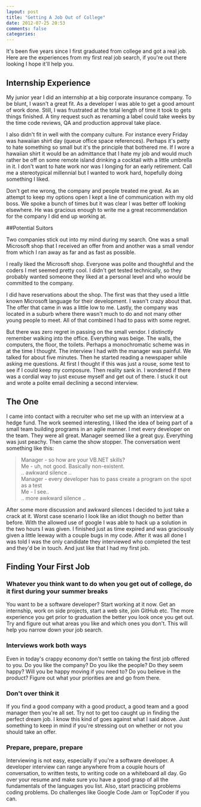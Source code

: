 ```yaml
---
layout: post
title: "Getting A Job Out of College"
date: 2012-07-25 20:53
comments: false
categories: 
---
```

It's been five years since I first graduated from college and got a real job.  Here are the experiences from my first real job search, if you're out there looking I hope it'll help you.
	
## Internship Experience

My junior year I did an internship at a big corporate insurance company.  To be blunt, I wasn't a great fit.  As a developer I was able to get a good amount of work done.  Still, I was frustrated at the total length of time it took to gets things finished.  A tiny request such as renaming a label could take weeks by the time code reviews, QA and production approval take place.  

I also didn't fit in well with the company culture.  For instance every Friday was hawaiian shirt day (queue office space references).  Perhaps it's petty to hate something so small but it's the principle that bothered me.  If I wore a hawaiian shirt it would be an admittance that I hate my job and would much rather be off on some remote island drinking a cocktail with a little umbrella in it.  I don't want to hate work nor was I longing for an early retirement.  Call me a stereotypical millennial but I wanted to work hard, hopefully doing something I liked.  

Don't get me wrong, the company and people treated me great.  As an attempt to keep my options open I kept a line of communication with my old boss.  We spoke a bunch of times but it was clear I was better off looking elsewhere.  He was gracious enough to write me a great recommendation for the company I did end up working at.
	
##Potential Suitors

Two companies stick out into my mind during my search.  One was a small Microsoft shop that I received an offer from and another was a small vendor from which I ran away as far and as fast as possible.

I really liked the Microsoft shop.  Everyone was polite and thoughtful and the coders I met seemed pretty cool.  I didn't get tested technically, so they probably wanted someone they liked at a personal level and who would be committed to the company.  

I did have reservations about the shop.  The first was that they used a little known Microsoft language for their development.  I wasn't crazy about that.  The offer that came in was a little low to me.  Lastly, the company was located in a suburb where there wasn't much to do and not many other young people to meet.  All of that combined I had to pass with some regret.
	
But there was zero regret in passing on the small vendor.  I distinctly remember walking into the office.  Everything was beige.  The walls, the computers, the floor, the toilets.  Perhaps a monochromatic scheme was in at the time I thought.  The interview I had with the manager was  painful.  We talked for about five minutes.  Then he started reading a newspaper while asking me questions.  At first I thought if this was just a rouse, some test to see if I could keep my composure.  Then reality sank in.  I wondered if there was a cordial way to just excuse myself and get out of there.  I stuck it out and wrote a polite email declining a second interview.
	
## The One

I came into contact with a recruiter who set me up with an interview at a hedge fund.  The work seemed interesting, I liked the idea of being part of a small team building programs in an agile manner.  I met every developer on the team.  They were all great.  Manager seemed like a great guy.  Everything was just peachy.  Then came the show stopper.  The conversation went something like this:
	
> Manager - so how are your VB.NET skills?  
> Me - uh, not good.  Basically non-existent.  
> .. awkward silence ..  
> Manager - every developer has to pass create a program on the spot as a test  
> Me - I see..  
> .. more awkward silence ..  
	
After some more discussion and awkward silences I decided to just take a crack at it.  Worst case scenario I look like an idiot though no better than before.  With the allowed use of google I was able to hack up a solution in the two hours I was given.  I finished just as time expired and was graciously given a little leeway with a couple bugs in my code.  After it was all done I was told I was the only candidate they interviewed who completed the test and they'd be in touch.  And just like that I had my first job.
	
## Finding Your First Job
	
### Whatever you think want to do when you get out of college, do it first during your summer breaks
	
You want to be a software developer?  Start working at it now.  Get an internship, work on side projects, start a web site, join GitHub etc.  The more experience you get prior to graduation the better you look once you get out.  Try and figure out what areas you like and which ones you don't.  This will help you narrow down your job search.
	
### Interviews work both ways

Even in today's crappy economy don't settle on taking the first job offered to you.  Do you like the company?  Do you like the people?  Do they seem happy?  Will you be happy moving if you need to?  Do you believe in the product?  Figure out what your priorities are and go from there.
	
### Don't over think it

If you find a good company with a good product, a good team and a good manager then you're all set.  Try not to get too caught up in finding the perfect dream job.  I know this kind of goes against what I said above.  Just something to keep in mind if you're stressing out on whether or not you should take an offer.

### Prepare, prepare, prepare

Interviewing is not easy, especially if you're a software developer.  A developer interview can range anywhere from a couple hours of conversation, to written tests, to writing code on a whiteboard all day.  Go over your resume and make sure you have a good grasp of all the fundamentals of the languages you list.  Also, start practicing problems coding problems.  Do challenges like Google Code Jam or TopCoder if you can.